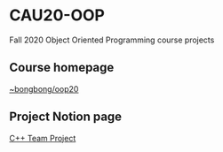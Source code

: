 # CAU20-OOP

Fall 2020 Object Oriented Programming course projects

## Course homepage

[~bongbong/oop20](http://cau.ac.kr/~bongbong/oop20/)

## Project Notion page

[C++ Team Project](https://www.notion.so/C-Team-Project-9e3d047c3f8e41d6b9bdf0dae5c198c6)